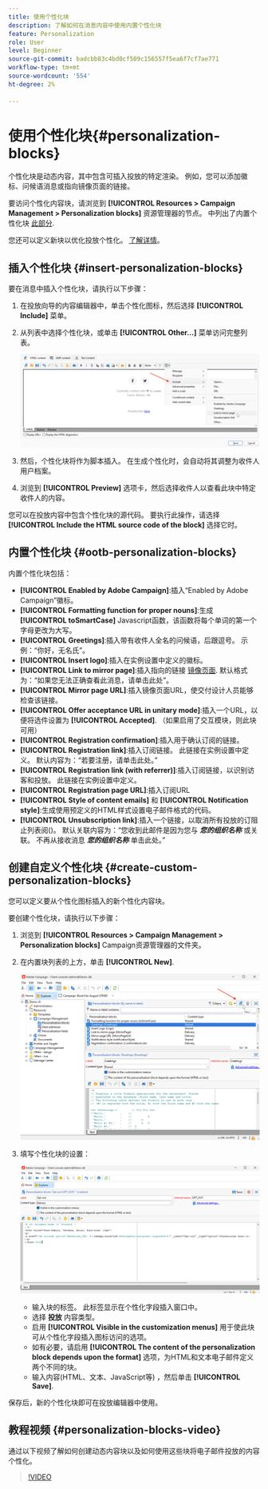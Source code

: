 ```yaml
---
title: 使用个性化块
description: 了解如何在消息内容中使用内置个性化块
feature: Personalization
role: User
level: Beginner
source-git-commit: badcbb83c4bd0cf509c156557f5ea6f7cf7ae771
workflow-type: tm+mt
source-wordcount: '554'
ht-degree: 2%

---
```



# 使用个性化块{#personalization-blocks}

个性化块是动态内容，其中包含可插入投放的特定渲染。 例如，您可以添加徽标、问候语消息或指向镜像页面的链接。

要访问个性化内容块，请浏览到 **[!UICONTROL Resources > Campaign Management > Personalization blocks]** 资源管理器的节点。 中列出了内置个性化块 [此部分](#ootb-personalization-blocks).

您还可以定义新块以优化投放个性化。 [了解详情](#create-custom-personalization-blocks)。

## 插入个性化块 {#insert-personalization-blocks}

要在消息中插入个性化块，请执行以下步骤：

1. 在投放向导的内容编辑器中，单击个性化图标，然后选择 **[!UICONTROL Include]** 菜单。
1. 从列表中选择个性化块，或单击 **[!UICONTROL Other...]** 菜单访问完整列表。

   ![](assets/perso-content-block.png)

1. 然后，个性化块将作为脚本插入。 在生成个性化时，会自动将其调整为收件人用户档案。
1. 浏览到 **[!UICONTROL Preview]** 选项卡，然后选择收件人以查看此块中特定收件人的内容。

您可以在投放内容中包含个性化块的源代码。 要执行此操作，请选择 **[!UICONTROL Include the HTML source code of the block]** 选择它时。

## 内置个性化块 {#ootb-personalization-blocks}

内置个性化块包括：

* **[!UICONTROL Enabled by Adobe Campaign]**:插入“Enabled by Adobe Campaign”徽标。
* **[!UICONTROL Formatting function for proper nouns]**:生成 **[!UICONTROL toSmartCase]** Javascript函数，该函数将每个单词的第一个字母更改为大写。
* **[!UICONTROL Greetings]**:插入带有收件人全名的问候语，后跟逗号。 示例：“你好，无名氏”。
* **[!UICONTROL Insert logo]**:插入在实例设置中定义的徽标。
* **[!UICONTROL Link to mirror page]**:插入指向的链接 [镜像页面](mirror-page.md). 默认格式为：“如果您无法正确查看此消息，请单击此处”。
* **[!UICONTROL Mirror page URL]**:插入镜像页面URL，使交付设计人员能够检查该链接。
* **[!UICONTROL Offer acceptance URL in unitary mode]**:插入一个URL，以便将选件设置为 **[!UICONTROL Accepted]**. （如果启用了交互模块，则此块可用）
* **[!UICONTROL Registration confirmation]**:插入用于确认订阅的链接。
* **[!UICONTROL Registration link]**:插入订阅链接。 此链接在实例设置中定义。 默认内容为：“若要注册，请单击此处。”
* **[!UICONTROL Registration link (with referrer)]**:插入订阅链接，以识别访客和投放。 此链接在实例设置中定义。
* **[!UICONTROL Registration page URL]**:插入订阅URL
* **[!UICONTROL Style of content emails]** 和 **[!UICONTROL Notification style]**:生成使用预定义的HTML样式设置电子邮件格式的代码。
* **[!UICONTROL Unsubscription link]**:插入一个链接，以取消所有投放的订阻止列表阅()。 默认关联内容为：“您收到此邮件是因为您与 ***您的组织名称*** 或关联。 不再从接收消息 ***您的组织名称*** 单击此处。”

## 创建自定义个性化块 {#create-custom-personalization-blocks}

您可以定义要从个性化图标插入的新个性化内容块。

要创建个性化块，请执行以下步骤：

1. 浏览到 **[!UICONTROL Resources > Campaign Management > Personalization blocks]** Campaign资源管理器的文件夹。
1. 在内置块列表的上方，单击 **[!UICONTROL New]**.

   ![](assets/perso-new-block.png)

1. 填写个性化块的设置：

   ![](assets/perso-custom-block.png)

   * 输入块的标签。 此标签显示在个性化字段插入窗口中。
   * 选择 **投放** 内容类型。
   * 启用 **[!UICONTROL Visible in the customization menus]** 用于使此块可从个性化字段插入图标访问的选项。
   * 如有必要，请启用 **[!UICONTROL The content of the personalization block depends upon the format]** 选项，为HTML和文本电子邮件定义两个不同的块。
   * 输入内容(HTML、文本、JavaScript等) ，然后单击 **[!UICONTROL Save]**.

保存后，新的个性化块即可在投放编辑器中使用。

## 教程视频 {#personalization-blocks-video}

通过以下视频了解如何创建动态内容块以及如何使用这些块将电子邮件投放的内容个性化。

>[!VIDEO](https://video.tv.adobe.com/v/342088?quality=12)


